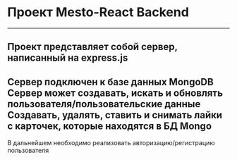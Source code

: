 # Проект Mesto-React Backend
---
Проект представляет собой сервер, написанный на **express.js**
---
Сервер подключен к базе данных MongoDB
Сервер может создавать, искать и обновлять пользователя/пользовательские данные
Создавать, удалять, ставить и снимать лайки с карточек, которые находятся в БД Mongo
---
В дальнейшем необходимо реализовать авторизацию/регистрацию пользователя
